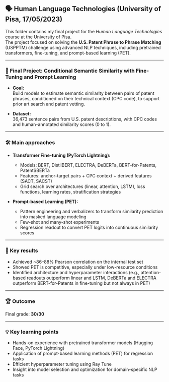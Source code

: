 ## 🗣️ Human Language Technologies (University of Pisa, 17/05/2023)

This folder contains my final project for the *Human Language Technologies* course at the University of Pisa.  
The project focused on solving the **U.S. Patent Phrase to Phrase Matching** (USPPTM) challenge using advanced NLP techniques, including pretrained transformers, fine-tuning, and prompt-based learning (PET).

---

### 📄 Final Project: Conditional Semantic Similarity with Fine-Tuning and Prompt Learning

- **Goal:**  
  Build models to estimate semantic similarity between pairs of patent phrases, conditioned on their technical context (CPC code), to support prior art search and patent vetting.

- **Dataset:**  
  36,473 sentence pairs from U.S. patent descriptions, with CPC codes and human-annotated similarity scores (0 to 1).

---

### 🛠️ Main approaches

- **Transformer Fine-tuning (PyTorch Lightning):**  
  - Models: BERT, DistilBERT, ELECTRA, DeBERTa, BERT-for-Patents, PatentSBERTa  
  - Features: anchor-target pairs + CPC context + derived features (SACT, SACST)  
  - Grid search over architectures (linear, attention, LSTM), loss functions, learning rates, stratification strategies

- **Prompt-based Learning (PET):**  
  - Pattern engineering and verbalizers to transform similarity prediction into masked language modeling  
  - Few-shot and many-shot experiments  
  - Regression readout to convert PET logits into continuous similarity scores

---

### 🔬 Key results

- Achieved ~86–88% Pearson correlation on the internal test set  
- Showed PET is competitive, especially under low-resource conditions  
- Identified architecture and hyperparameter interactions (e.g., attention-based readouts outperform linear and LSTM, DeBERTa and ELECTRA outperform BERT-for-Patents in fine-tuning but not always in PET)

---

### 🏆 Outcome

Final grade: **30/30**

---

### 💡 Key learning points

- Hands-on experience with pretrained transformer models (Hugging Face, PyTorch Lightning)  
- Application of prompt-based learning methods (PET) for regression tasks  
- Efficient hyperparameter tuning using Ray Tune  
- Insight into model selection and optimization for domain-specific NLP tasks

